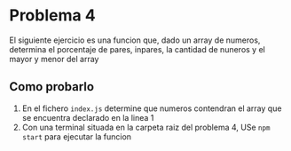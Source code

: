 # Problema 4

El siguiente ejercicio es una funcion que, dado un array de numeros, determina el porcentaje de pares, inpares, la cantidad de nuneros y el mayor y menor del array

## Como probarlo

1. En el fichero `index.js` determine que numeros contendran el array que se encuentra declarado en la linea 1
2. Con una terminal situada en la carpeta raiz del problema 4, USe `npm start` para ejecutar la funcion